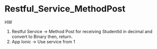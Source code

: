 # Restful_Service_MethodPost
HW </br>
1. Restful Service -> Method Post for receiving StudentId in decimal and convert to Binary then, return. </br>
2. App Ionic -> Use service from 1
